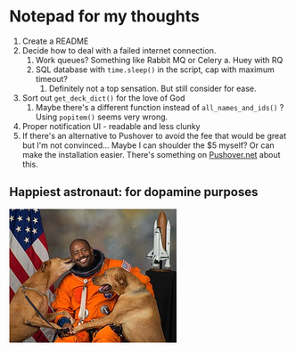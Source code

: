 # Notepad for my thoughts

1. Create a README
2. Decide how to deal with a failed internet connection.
    1. Work queues? Something like Rabbit MQ or Celery
        a. Huey with RQ
    2. SQL database with ```time.sleep()``` in the script, cap with maximum timeout?
        1. Definitely not a top sensation. But still consider for ease.
3. Sort out ```get_deck_dict()``` for the love of God
    1. Maybe there's a different function instead of ```all_names_and_ids()``` ? Using ```popitem()``` seems very wrong.
4. Proper notification UI - readable and less clunky
5. If there's an alternative to Pushover to avoid the fee that would be great but I'm not convinced... Maybe I can shoulder the $5 myself? Or can make the installation easier. There's something on [Pushover.net](https://support.pushover.net/i37-including-an-open-source-application-s-api-token-in-its-source-code) about this.

## Happiest astronaut:  for dopamine purposes

![Happiest Astronaut](/happy%20astronaut.jpg)
